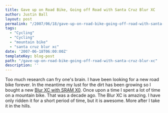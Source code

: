 ```yaml
---
title: Gave up on Road Bike, Going off Road with Santa Cruz Blur XC
author: Justin Ball
layout: post
permalink: "/2007/06/18/gave-up-on-road-bike-going-off-road-with-santa-cruz-blur-xc/"
tags:
  - "Cycling"
  - "Cycling"
  - "mountain bike"
  - "santa cruz blur xc"
date: '2007-06-18T06:00:00Z'
templateKey: blog-post
path: "/gave-up-on-road-bike-going-off-road-with-santa-cruz-blur-xc"
description: ''
---
```


Too much research can fry one's brain. I have been looking for a new road bike forever. In the meantime my lust for the dirt has been growing so I bought a new [Blur XC with SRAM X0][1]. Once upon a time I spent a lot of time on a mountain bike. That was a decade ago. The Blur XC is amazing. I have only ridden it for a short period of time, but it is awesome. More after I take it in the hills.

 [1]: http://www.santacruzmtb.com/blurxc/
